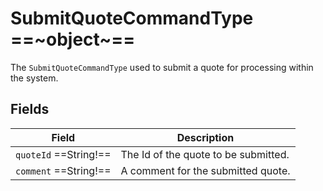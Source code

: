 # SubmitQuoteCommandType  ==~object~==

The `SubmitQuoteCommandType` used to submit a quote for processing within the system.

## Fields

| Field                     | Description                                                  |
| ------------------------- | ------------------------------------------------------------ |
| `quoteId`  ==String!==    | The Id of the quote to be submitted.                         |
| `comment`  ==String!==    | A comment for the submitted quote.                           |

